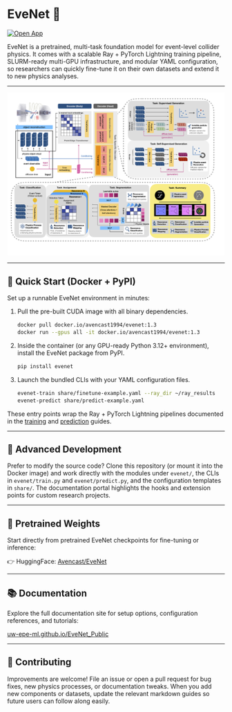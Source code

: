 # EveNet 🌌

[![Open App](https://img.shields.io/badge/Open-Doc-blue?style=for-the-badge)](https://uw-epe-ml.github.io/EveNet_Public/)


EveNet is a pretrained, multi-task foundation model for event-level collider physics. 
It comes with a scalable Ray + PyTorch Lightning training pipeline, SLURM-ready multi-GPU infrastructure, 
and modular YAML configuration, 
so researchers can quickly fine-tune it on their own datasets and extend it to new physics analyses.

---

![](docs/network_summary.png)

---

## 🚀 Quick Start (Docker + PyPI)

Set up a runnable EveNet environment in minutes:

1. Pull the pre-built CUDA image with all binary dependencies.
   ```bash
   docker pull docker.io/avencast1994/evenet:1.3
   docker run --gpus all -it docker.io/avencast1994/evenet:1.3
   ```
2. Inside the container (or any GPU-ready Python 3.12+ environment), install the EveNet package from PyPI.
   ```bash
   pip install evenet
   ```
3. Launch the bundled CLIs with your YAML configuration files.
   ```bash
   evenet-train share/finetune-example.yaml --ray_dir ~/ray_results
   evenet-predict share/predict-example.yaml
   ```

These entry points wrap the Ray + PyTorch Lightning pipelines documented in the [training](docs/train.md) and
[prediction](docs/predict.md) guides.

---

## 🧩 Advanced Development

Prefer to modify the source code? Clone this repository (or mount it into the Docker image) and work directly
with the modules under `evenet/`, the CLIs in `evenet/train.py` and `evenet/predict.py`, and the configuration
templates in `share/`. The documentation portal highlights the hooks and extension points for custom research
projects.

---

## 🎯 Pretrained Weights

Start directly from pretrained EveNet checkpoints for fine-tuning or inference:

👉 HuggingFace: [Avencast/EveNet](https://huggingface.co/Avencast/EveNet/tree/main)

---

## 📚 Documentation

Explore the full documentation site for setup options, configuration references, and tutorials:

[uw-epe-ml.github.io/EveNet_Public](https://uw-epe-ml.github.io/EveNet_Public/)

---

## 🤝 Contributing

Improvements are welcome! File an issue or open a pull request for bug fixes, new physics processes, or documentation tweaks.
When you add new components or datasets, update the relevant markdown guides so future users can follow along easily.
